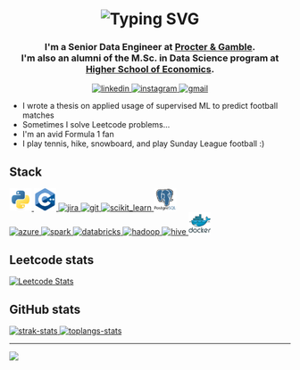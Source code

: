 <h1 align='center' <a href="https://git.io/typing-svg"><img src="https://readme-typing-svg.demolab.com?font=Ubuntu+Sans+Mono&size=30&duration=4000&pause=700&color=2D55B6&background=27E8FF00&center=true&vCenter=true&random=false&width=435&lines=Hi%2C+I'm+Rustam+Magomedov;Welcome+to+my+GitHub+%3A)" alt="Typing SVG" /></a> </h1>
<h3 align="center">I'm a Senior Data Engineer at <a href='https://www.pgcareers.com/global/en' target='_blank' rel='noreferer'> Procter & Gamble</a>. </br> I'm also an alumni of the M.Sc. in Data Science program at <a href='https://www.hse.ru/en/ma/mds/' target='_blank'> Higher School of Economics</a>.</h3>

<p align='center'>
  <a href="https://www.linkedin.com/in/rustam-magomedov-de/" target="_blank"> <img src='https://img.shields.io/badge/linkedin-%230077B5.svg?&style=for-the-badge&logo=linkedin&logoColor=white' alt="linkedin"/> </a> 
  <a href="https://www.instagram.com/byrustya" target="_blank"> <img src='https://img.shields.io/badge/Instagram-E4405F?style=for-the-badge&logo=instagram&logoColor=white' alt="instagram"/> </a> 
  <a href="mailto:rsmagomedov99@gmail.com" target="_blank"> <img src='https://img.shields.io/badge/GMAIL-30302f?style=for-the-badge&logo=Gmail&logoColor=red' alt="gmail"/> </a> 
</p>


- I wrote a thesis on applied usage of supervised ML to predict football matches
- Sometimes I solve Leetcode problems...
- I'm an avid Formula 1 fan
- I play tennis, hike, snowboard, and play Sunday League football :)


## Stack
<p align="left"> 
  <a href="https://www.python.org" target="_blank" rel="noreferrer"> <img src="https://raw.githubusercontent.com/devicons/devicon/master/icons/python/python-original.svg" alt="python" width="40" height="40"/> </a> 
  <a href="https://www.w3schools.com/cpp/" target="_blank" rel="noreferrer"> <img src="https://raw.githubusercontent.com/devicons/devicon/master/icons/cplusplus/cplusplus-original.svg" alt="cplusplus" width="40" height="40"/> </a> 
  <a href="https://www.atlassian.com/software/jira" target="_blank" rel="noreferrer"> <img src="https://www.vectorlogo.zone/logos/atlassian_jira/atlassian_jira-icon.svg" alt="jira" width="40" height="40"/> </a>
  <a href="https://git-scm.com/" target="_blank" rel="noreferrer"> <img src="https://www.vectorlogo.zone/logos/git-scm/git-scm-icon.svg" alt="git" width="40" height="40"/> </a> 
  <a href="https://scikit-learn.org/" target="_blank" rel="noreferrer"> <img src="https://upload.wikimedia.org/wikipedia/commons/0/05/Scikit_learn_logo_small.svg" alt="scikit_learn" width="40" height="40"/> </a>
  <a href="https://www.postgresql.org" target="_blank" rel="noreferrer"> <img src="https://raw.githubusercontent.com/devicons/devicon/master/icons/postgresql/postgresql-original-wordmark.svg" alt="postgresql" width="40" height="40"/> </a>

</br>
  <a href="https://azure.microsoft.com/en-in/" target="_blank" rel="noreferrer"> <img src="https://www.vectorlogo.zone/logos/microsoft_azure/microsoft_azure-icon.svg" alt="azure" width="40" height="40"/> </a> 
  <a href="https://spark.apache.org//" target="_blank" rel="noreferrer"> <img src="https://www.vectorlogo.zone/logos/apache_spark/apache_spark-ar21.svg" alt='spark' width='40' height='40'/> </a>
  <a href="https://www.databricks.com/" target="_blank" rel="noreferrer"> <img src="https://www.vectorlogo.zone/logos/databricks/databricks-icon.svg" alt="databricks" width="40" height="40"/> </a> 
  <a href="https://hadoop.apache.org/" target="_blank" rel="noreferrer"> <img src="https://www.vectorlogo.zone/logos/apache_hadoop/apache_hadoop-icon.svg" alt="hadoop" width="40" height="40"/> </a> 
  <a href="https://hive.apache.org/" target="_blank" rel="noreferrer"> <img src="https://www.vectorlogo.zone/logos/apache_hive/apache_hive-icon.svg" alt="hive" width="40" height="40"/> </a> 
  <a href="https://www.docker.com/" target="_blank" rel="noreferrer"> <img src="https://raw.githubusercontent.com/devicons/devicon/master/icons/docker/docker-original-wordmark.svg" alt="docker" width="40" height="40"/> </a> 
</p>

<!--
## Connect with me:
<p align="left">
<a href="https://linkedin.com/in/rustam-magomedov-de" target="blank"><img align="center" src="https://raw.githubusercontent.com/rahuldkjain/github-profile-readme-generator/master/src/images/icons/Social/linked-in-alt.svg" alt="rustam-magomedov-b49b461b9" height="30" width="40" /></a>
<a href="https://instagram.com/byrustya" target="blank"><img align="center" src="https://raw.githubusercontent.com/rahuldkjain/github-profile-readme-generator/master/src/images/icons/Social/instagram.svg" alt="byrustya" height="30" width="40" /></a>
<a href="https://www.leetcode.com/rustya" target="blank"><img align="center" src="https://raw.githubusercontent.com/rahuldkjain/github-profile-readme-generator/master/src/images/icons/Social/leet-code.svg" alt="rustya" height="30" width="40" /></a>
</p>
-->

## Leetcode stats

[![Leetcode Stats](https://leetcard.jacoblin.cool/rustya?theme=nord)](https://leetcode.com/rustya)

## GitHub stats
<a href="#">
    <img alt="strak-stats" height="170em" src="https://github-readme-streak-stats.herokuapp.com/?user=rustya5041&hide_border=true&theme=tokyonight" /> 
    <img alt="toplangs-stats" height="170em" src="https://github-readme-stats.vercel.app/api/top-langs/?username=rustya5041&layout=compact&hide_border=true&theme=tokyonight" />    
</a>

---

<!--
<p align="left"> <a href="https://github.com/ryo-ma/github-profile-trophy"><img src="https://github-profile-trophy.vercel.app/?username=rustya5041" alt="rustya5041" /></a> </p>
-->

[![](https://visitcount.itsvg.in/api?id=rustya5041&label=Profile%20Views&color=1&icon=5&pretty=false)](https://visitcount.itsvg.in)

